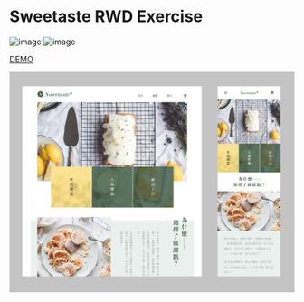 # Sweetaste RWD Exercise
![image](https://img.shields.io/badge/RWD-exercise-brightgreen.svg) ![image](https://img.shields.io/badge/SASS-exercise-brightgreen.svg)

[DEMO](https://jedchang.github.io/Sweetaste/)

![image](https://github.com/jedchang/Sweetaste/blob/master/preview.jpg)
